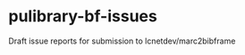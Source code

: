 pulibrary-bf-issues
===================

Draft issue reports for submission to lcnetdev/marc2bibframe
